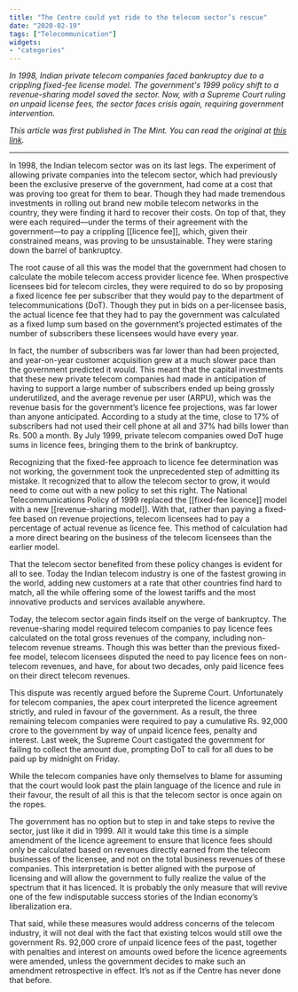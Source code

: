 ```yaml
---
title: "The Centre could yet ride to the telecom sector’s rescue"
date: "2020-02-19"
tags: ["Telecommunication"]
widgets: 
- "categories"
---
```


*In 1998, Indian private telecom companies faced bankruptcy due to a crippling fixed-fee license model. The government's 1999 policy shift to a revenue-sharing model saved the sector. Now, with a Supreme Court ruling on unpaid license fees, the sector faces crisis again, requiring government intervention.*
<!--more-->
*This article was first published in The Mint. You can read the original at [this link](https://www.livemint.com/opinion/columns/the-centre-could-yet-ride-to-the-telecom-sector-s-rescue-11582047407531.html).*

---

In 1998, the Indian telecom sector was on its last legs. The experiment of allowing private companies into the telecom sector, which had previously been the exclusive preserve of the government, had come at a cost that was proving too great for them to bear. Though they had made tremendous investments in rolling out brand new mobile telecom networks in the country, they were finding it hard to recover their costs. On top of that, they were each required—under the terms of their agreement with the government—to pay a crippling [[licence fee]], which, given their constrained means, was proving to be unsustainable. They were staring down the barrel of bankruptcy.

The root cause of all this was the model that the government had chosen to calculate the mobile telecom access provider licence fee. When prospective licensees bid for telecom circles, they were required to do so by proposing a fixed licence fee per subscriber that they would pay to the department of telecommunications (DoT). Though they put in bids on a per-licensee basis, the actual licence fee that they had to pay the government was calculated as a fixed lump sum based on the government’s projected estimates of the number of subscribers these licensees would have every year.

In fact, the number of subscribers was far lower than had been projected, and year-on-year customer acquisition grew at a much slower pace than the government predicted it would. This meant that the capital investments that these new private telecom companies had made in anticipation of having to support a large number of subscribers ended up being grossly underutilized, and the average revenue per user (ARPU), which was the revenue basis for the government’s licence fee projections, was far lower than anyone anticipated. According to a study at the time, close to 17% of subscribers had not used their cell phone at all and 37% had bills lower than Rs. 500 a month. By July 1999, private telecom companies owed DoT huge sums in licence fees, bringing them to the brink of bankruptcy.

Recognizing that the fixed-fee approach to licence fee determination was not working, the government took the unprecedented step of admitting its mistake. It recognized that to allow the telecom sector to grow, it would need to come out with a new policy to set this right. The National Telecommunications Policy of 1999 replaced the [[fixed-fee licence]] model with a new [[revenue-sharing model]]. With that, rather than paying a fixed-fee based on revenue projections, telecom licensees had to pay a percentage of actual revenue as licence fee. This method of calculation had a more direct bearing on the business of the telecom licensees than the earlier model.

That the telecom sector benefited from these policy changes is evident for all to see. Today the Indian telecom industry is one of the fastest growing in the world, adding new customers at a rate that other countries find hard to match, all the while offering some of the lowest tariffs and the most innovative products and services available anywhere.

Today, the telecom sector again finds itself on the verge of bankruptcy. The revenue-sharing model required telecom companies to pay licence fees calculated on the total gross revenues of the company, including non-telecom revenue streams. Though this was better than the previous fixed-fee model, telecom licensees disputed the need to pay licence fees on non-telecom revenues, and have, for about two decades, only paid licence fees on their direct telecom revenues.

This dispute was recently argued before the Supreme Court. Unfortunately for telecom companies, the apex court interpreted the licence agreement strictly, and ruled in favour of the government. As a result, the three remaining telecom companies were required to pay a cumulative Rs. 92,000 crore to the government by way of unpaid licence fees, penalty and interest. Last week, the Supreme Court castigated the government for failing to collect the amount due, prompting DoT to call for all dues to be paid up by midnight on Friday.

While the telecom companies have only themselves to blame for assuming that the court would look past the plain language of the licence and rule in their favour, the result of all this is that the telecom sector is once again on the ropes.

The government has no option but to step in and take steps to revive the sector, just like it did in 1999. All it would take this time is a simple amendment of the licence agreement to ensure that licence fees should only be calculated based on revenues directly earned from the telecom businesses of the licensee, and not on the total business revenues of these companies. This interpretation is better aligned with the purpose of licensing and will allow the government to fully realize the value of the spectrum that it has licenced. It is probably the only measure that will revive one of the few indisputable success stories of the Indian economy’s liberalization era.

That said, while these measures would address concerns of the telecom industry, it will not deal with the fact that existing telcos would still owe the government Rs. 92,000 crore of unpaid licence fees of the past, together with penalties and interest on amounts owed before the licence agreements were amended, unless the government decides to make such an amendment retrospective in effect. It’s not as if the Centre has never done that before.

